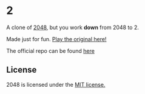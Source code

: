 # 2
A clone of [2048](play2048.co), but you work **down** from 2048 to 2.

Made just for fun. [Play the original here!](http://gabrielecirulli.github.io/2048/)

The official repo can be found [here](github.com/gabrielecirulli/2048)

## License
2048 is licensed under the [MIT license.](https://github.com/gabrielecirulli/2048/blob/master/LICENSE.txt)
